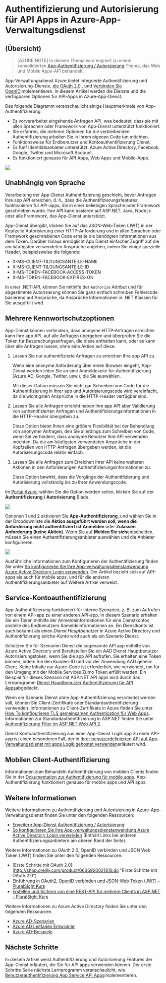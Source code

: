<properties
    pageTitle="Authentifizierung und Autorisierung für API Apps in Azure-App-Verwaltungsdienst | Microsoft Azure"
    description="Informationen Sie zu der Authentifizierung und Autorisierung Dienste, die App-Verwaltungsdienst Azure für Apps-API enthält."
    services="app-service\api"
    documentationCenter=".net"
    authors="tdykstra"
    manager="wpickett"
    editor=""/>

<tags
    ms.service="app-service-api"
    ms.workload="na"
    ms.tgt_pltfrm="na"
    ms.devlang="na"
    ms.topic="article"
    ms.date="05/23/2016"
    ms.author="rachelap"/>

# <a name="authentication-and-authorization-for-api-apps-in-azure-app-service"></a>Authentifizierung und Autorisierung für API Apps in Azure-App-Verwaltungsdienst

## <a name="overview"></a>(Übersicht) 

> [AZURE.NOTE] In diesem Thema wird migriert zu einem konsolidierten [App-Authentifizierung / Autorisierung](../app-service/app-service-authentication-overview.md) Thema, das Web und Mobile Apps-API behandelt.

App-Verwaltungsdienst Azure bietet integrierte Authentifizierung und Autorisierung-Dienste, [die OAuth 2.0](#oauth) , und [Verbinden Sie OpenID](#oauth)implementieren. In diesem Artikel werden die Dienste und die verfügbaren Optionen für API-Apps in Azure-App-Dienst.

Das folgende Diagramm veranschaulicht einige Hauptmerkmale von App-Authentifizierung:

* Es vorverarbeitet eingehende Anfragen API, was bedeutet, dass sie mit allen Sprachen oder Framework von App-Dienst unterstützt funktioniert.
* Sie erfahren, die mehrere Optionen für die verbleibenden Authentifizierung arbeiten Sie in Ihrem eigenen Code tun möchten.
* Funktionsweise für Endbenutzer und Kontoauthentifizierung Dienst. 
* Es fünf Identitätsanbieter unterstützt: Azure Active Directory, Facebook, Google, Twitter und Microsoft Account.
* Es funktioniert genauso für API Apps, Web Apps und Mobile-Apps.

![](./media/app-service-api-authentication/api-apps-overview.png)

## <a name="language-agnostic"></a>Unabhängig von Sprache

Verarbeitung der App-Dienst Authentifizierung geschieht, bevor Anfragen Ihre app API erreichen, d. h., dass die Authentifizierungsfeatures funktionieren für API-apps, die in einer beliebigen Sprache oder Framework geschrieben wurde.  Ihre API kann basieren auf ASP.NET, Java, Node.js oder alle Framework, das App-Dienst unterstützt.

App-Dienst übergibt, klicken Sie auf das JSON-Web-Token (JWT) in der Kopfzeile Autorisierung einer HTTP-Anforderung und in allen Sprachen oder Framework geschriebenen Code erhalte die benötigten Informationen aus dem Token. Darüber hinaus ermöglicht App Dienst einfacher Zugriff auf die am häufigsten verwendeten Ansprüche angeben, indem Sie einige spezielle Header, beispielsweise die folgende:

* X-MS-CLIENT-TILGUNGSANTEILE-NAME
* X-MS-CLIENT-TILGUNGSANTEILE-ID
* X-MS-TOKEN-FACEBOOK-ACCESS-TOKEN
* X-MS-TOKEN-FACEBOOK-EXPIRES-ON
 
In einer .NET-API, können Sie mithilfe der `Authorize` Attribut und für abgestimmte Autorisierung können Sie ganz einfach schreiben Fehlercode basierend auf Ansprüche, da Ansprüche Informationen in .NET Klassen für Sie ausgefüllt wird.

## <a name="multiple-protection-options"></a>Mehrere Kennwortschutzoptionen

App-Dienst können verhindern, dass anonyme HTTP-Anfragen erreichen kann Ihre app API, auf alle Anfragen übergeben und überprüfen Sie die Token für Besprechungsanfragen, die diese enthalten kann, oder es kann über alle Anfragen lassen, ohne eine Aktion auf diese:

1. Lassen Sie nur authentifizierte Anfragen zu erreichen Ihre app API zu.

    Wenn eine anonyme Anforderung über einen Browser eingeht, App-Dienst werden leiten Sie an eine Anmeldeseite für-Authentifizierung (Azure AD, Google, Twitter, usw.), die Sie auswählen. 

    Mit dieser Option müssen Sie nicht gar Schreiben von Code für die Authentifizierung in Ihrer app und Autorisierungscode wird vereinfacht, da die wichtigsten Ansprüche in die HTTP-Header verfügbar sind.

2. Lassen Sie alle Anfragen erreicht haben Ihre app API aber Validierung von authentifizierten Anfragen und Authentifizierungsinformationen in die HTTP-Header übergeben zu.

    Diese Option bietet Ihnen eine größere Flexibilität bei der Behandlung von anonymer Anfragen, den Sie allerdings zum Schreiben von Code, wenn Sie verhindern, dass anonyme Benutzer Ihre API verwenden möchten. Da die am häufigsten verwendeten Ansprüche in der Kopfzeilen von HTTP-Anfragen übergeben werden, ist die Autorisierungscode relativ einfach.
    
3. Lassen Sie alle Anfragen zum Erreichen Ihrer API keine weiteren Aktionen in den Anforderungen Authentifizierungsinformationen zu.

    Diese Option bewirkt, dass die Vorgänge der Authentifizierung und Autorisierung vollständig bis zu Ihrer Anwendungscode.

Im [Portal Azure](https://portal.azure.com/), wählen Sie die Option werden sollen, klicken Sie auf der **Authentifizierung / Autorisierung** Blade.

![](./media/app-service-api-authentication/authblade.png)

Optionen 1 und 2 aktivieren Sie **App-Authentifizierung**, und wählen Sie in der Dropdownliste die **Aktion ausgeführt werden soll, wenn die Anforderung nicht authentifiziert ist** **Anmelden** oder **Zulassen Anforderung (keine Aktion)**.  Wenn Sie auf **Melden Sie sich**entscheiden, müssen Sie einen Authentifizierungsanbieter auswählen und die Anbieter konfigurieren.

![](./media/app-service-api-authentication/actiontotake.png)

Ausführliche Informationen zum Konfigurieren der Authentifizierung finden Sie unter [So konfigurieren Sie Ihre App-verwaltungsdienstanwendung Azure Active Directory Login verwenden](../app-service-mobile/app-service-mobile-how-to-configure-active-directory-authentication.md). Der Artikel bezieht sich auf API-apps als auch für mobile apps, und für die anderen Authentifizierungsanbieter auf Weitere Artikel verweist.
 
## <a name="a-idinternala-service-account-authentication"></a><a id="internal"></a>Service-Kontoauthentifizierung

App-Authentifizierung funktioniert für interne Szenarien, z. B. zum Aufrufen von einem API-app zu einer anderen API-app. In diesem Szenario erhalten Sie ein Token mithilfe der Anmeldeinformationen für eine Dienstkontos anstelle des Endbenutzers Anmeldeinformationen an. Ein Dienstkonto ist auch bekannt als einen *Dienst Hauptbenutzer* in Azure Active Directory und Authentifizierung solche-Konto wird auch als ein Szenario Dienst. 

Schützen Sie für Szenarien Dienst die sogenannte API app mithilfe von Azure Active Directory und Bereitstellen Sie ein AAD Dienst Hauptbenutzer Autorisierungstoken, wenn Sie die app API aufrufen. Sie erhalten eine Token können, indem Sie den Kunden-ID und vor der Anwendung AAD geheim Client. Keine Inhalte nur Azure-Code ist erforderlich, wie verwendet, um für den Umgang mit der Mobile Services Zumo Token erfüllt werden. Ein Beispiel für dieses Szenario mit ASP.NET API apps wird durch das Lernprogramm [Dienst Hauptbenutzer Authentifizierung für API Apps](app-service-api-dotnet-service-principal-auth.md)abgedeckt.

Wenn ein Szenario Dienst ohne App-Authentifizierung verarbeitet werden soll, können Sie Client-Zertifikate oder Standardauthentifizierung verwenden. Informationen zu Client-Zertifikate in Azure finden Sie unter [How To konfigurieren TLS gemeinsamen Authentication für Web Apps](../app-service-web/app-service-web-configure-tls-mutual-auth.md). Informationen zur Standardauthentifizierung in ASP.NET finden Sie unter [Authentifizierung Filter im ASP.NET Web API 2](http://www.asp.net/web-api/overview/security/authentication-filters).

Dienst Kontoauthentifizierung aus einer App-Dienst Logik app zu einer API-app ist einen besonderen Fall, der in [Ihrer benutzerdefinierten API auf App-Verwaltungsdienst mit apps Logik gehostet verwenden](../app-service-logic/app-service-logic-custom-hosted-api.md)erläutert wird.

## <a name="mobile-client-authentication"></a>Mobilen Client-Authentifizierung

Informationen zum Behandeln Authentifizierung von mobilen Clients finden Sie in der [Dokumentation zur Authentifizierung für mobile apps](../app-service-mobile/app-service-mobile-ios-get-started-users.md). App-Authentifizierung funktioniert genauso für mobile apps und API apps.
  
## <a name="more-information"></a>Weitere Informationen

Weitere Informationen zu Authentifizierung und Autorisierung in Azure-App-Verwaltungsdienst finden Sie unter den folgenden Ressourcen:

* [Erweitern App-Dienst Authentifizierung / Autorisierung](/blog/announcing-app-service-authentication-authorization/)
* [So konfigurieren Sie Ihre App-verwaltungsdienstanwendung Azure Active Directory Login verwenden](../app-service-mobile/app-service-mobile-how-to-configure-active-directory-authentication.md) (Enthält Links bei anderen Authentifizierungsanbietern am oberen Rand der Seite). 

Weitere Informationen zu OAuth 2.0, OpenID verbinden und JSON Web Token (JWT) finden Sie unter den folgenden Ressourcen.

* [Erste Schritte mit OAuth 2.0] (http://shop.oreilly.com/product/0636920021810.do "Erste Schritte mit OAuth 2.0") 
* [Einführung in OAuth2, OpenID verbinden und JSON-Web Token (JWT) – PluralSight Kurs](http://www.pluralsight.com/courses/oauth2-json-web-tokens-openid-connect-introduction) 
* [Erstellen und Sichern von eine REST-API für mehrere Clients in ASP.NET - PluralSight Kurs](http://www.pluralsight.com/courses/building-securing-restful-api-aspdotnet)

Weitere Informationen zu Azure Active Directory finden Sie unter den folgenden Ressourcen.

* [Azure AD-Szenarien](http://aka.ms/aadscenarios)
* [Azure AD Leitfaden Entwickler](http://aka.ms/aaddev)
* [Azure AD-Beispiele](http://aka.ms/aadsamples)

## <a name="next-steps"></a>Nächste Schritte

In diesem Artikel weist Authentifizierung und Autorisierung Features der App-Dienst erläutert, die Sie für API apps verwenden können. Der erste Schritte Serie nächste Lernprogramm veranschaulicht, wie [Benutzerauthentifizierung App Service API Apps](app-service-api-dotnet-user-principal-auth.md)implementieren.
